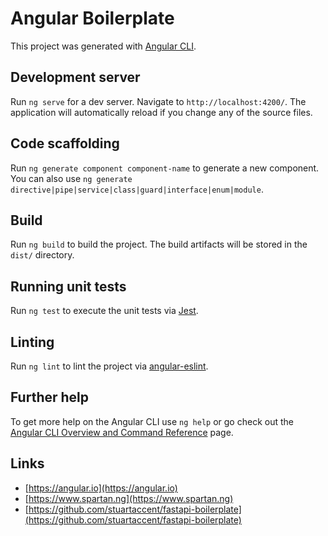 # Angular Boilerplate

This project was generated with [Angular CLI](https://github.com/angular/angular-cli).

## Development server

Run `ng serve` for a dev server. Navigate to `http://localhost:4200/`. The application will automatically reload if you change any of the source files.

## Code scaffolding

Run `ng generate component component-name` to generate a new component. You can also use `ng generate directive|pipe|service|class|guard|interface|enum|module`.

## Build

Run `ng build` to build the project. The build artifacts will be stored in the `dist/` directory.

## Running unit tests

Run `ng test` to execute the unit tests via [Jest](https://jestjs.io).

## Linting

Run `ng lint` to lint the project via [angular-eslint](https://github.com/angular-eslint/angular-eslint).

## Further help

To get more help on the Angular CLI use `ng help` or go check out the [Angular CLI Overview and Command Reference](https://angular.io/cli) page.

## Links

* [https://angular.io](https://angular.io)
* [https://www.spartan.ng](https://www.spartan.ng)
* [https://github.com/stuartaccent/fastapi-boilerplate](https://github.com/stuartaccent/fastapi-boilerplate)

